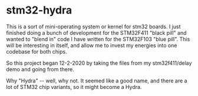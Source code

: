 # stm32-hydra

This is a sort of mini-operating system or kernel for stm32 boards.
I just finished doing a bunch of development for the STM32F411 "black pill" and
wanted to "blend in" code I have written for the STM32F103 "blue pill".
This will be interesting in itself, and allow me to invest my energies into
one codebase for both chips.

So this project began 12-2-2020 by taking the files from my stm32f411/delay
demo and going from there.

Why "Hydra" -- well, why not.  It seemed like a good name, and there are a lot
of STM32 chip variants, so it might become a Hydra.
